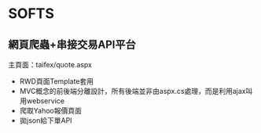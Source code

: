 # SOFTS
## 網頁爬蟲+串接交易API平台

主頁面：taifex/quote.aspx
- RWD頁面Template套用
- MVC概念的前後端分離設計，所有後端並非由aspx.cs處理，而是利用ajax叫用webservice
- 爬取Yahoo報價頁面
- 拋json給下單API
